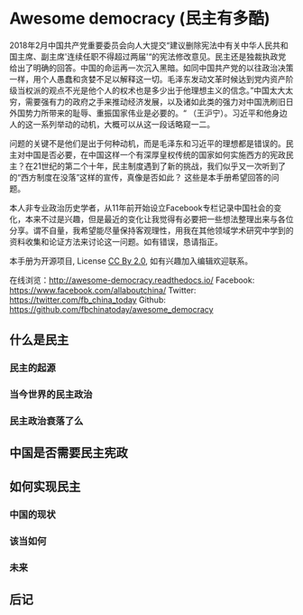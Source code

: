 Awesome democracy (民主有多酷)
===================

2018年2月中国共产党重要委员会向人大提交“建议删除宪法中有关中华人民共和国主席、副主席'连续任职不得超过两届'“的宪法修改意见。民主还是独裁执政党给出了明确的回答。中国的命运再一次沉入黑暗。如同中国共产党的以往政治决策一样，用个人愚蠢和贪婪不足以解释这一切。毛泽东发动文革时候达到党内资产阶级当权派的观点不光是他个人的权术也是多少出于他理想主义的信念。”中国太大太穷，需要强有力的政府之手来推动经济发展，以及诸如此类的强力对中国洗刷旧日外国势力所带来的耻辱、重振国家伟业是必要的。“ （王沪宁）。习近平和他身边人的这一系列举动的动机，大概可以从这一段话略窥一二。

问题的关键不是他们是出于何种动机，而是毛泽东和习近平的理想都是错误的。民主对中国是否必要，在中国这样一个有深厚皇权传统的国家如何实施西方的宪政民主？在21世纪的第二个十年，民主制度遇到了新的挑战，我们似乎又一次听到了的“西方制度在没落”这样的宣传，真像是否如此？ 这些是本手册希望回答的问题。

本人非专业政治历史学者，从11年前开始设立Facebook专栏记录中国社会的变化，本来不过是兴趣，但是最近的变化让我觉得有必要把一些想法整理出来与各位分享。谓不自量，我希望能尽量保持客观理性，用我在其他领域学术研究中学到的资料收集和论证方法来讨论这一问题。如有错误，恳请指正。

本手册为开源项目, License [CC By 2.0](https://creativecommons.org/licenses/by/2.0/), 如有兴趣加入编辑欢迎联系。


在线浏览：http://awesome-democracy.readthedocs.io/
Facebook: https://www.facebook.com/allaboutchina/
Twitter: https://twitter.com/fb_china_today
Github: https://github.com/fbchinatoday/awesome_democracy


## 什么是民主

### 民主的起源

### 当今世界的民主政治

### 民主政治衰落了么

## 中国是否需要民主宪政

## 如何实现民主

### 中国的现状

### 该当如何

### 未来

## 后记